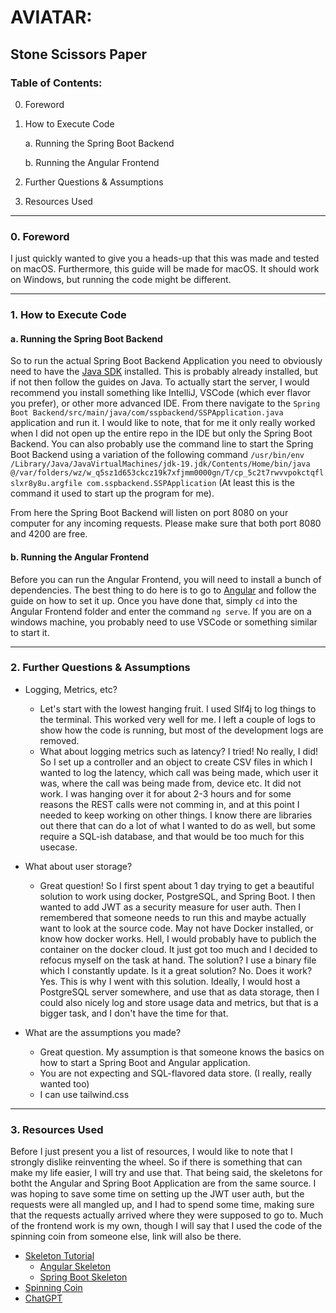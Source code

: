 
# AVIATAR:

## Stone Scissors Paper

### Table of Contents:

0. Foreword

1. How to Execute Code

    a. Running the Spring Boot Backend

    b. Running the Angular Frontend

2. Further Questions & Assumptions

3. Resources Used
---

### 0. Foreword

I just quickly wanted to give you a heads-up that this was made and tested on macOS. Furthermore, this guide will be made for macOS. It should work on Windows, but running the code might be different.


---

### 1. How to Execute Code

#### a. Running the Spring Boot Backend

So to run the actual Spring Boot Backend Application you need to obviously need to have the [Java SDK](https://www.oracle.com/java/technologies/downloads/) installed. This is probably already installed, but if not then follow the guides on Java. To actually start the server, I would recommend you install something like IntelliJ, VSCode (which ever flavor you prefer), or other more advanced IDE. From there navigate to the ```Spring Boot Backend/src/main/java/com/sspbackend/SSPApplication.java``` application and run it. I would like to note, that for me it only really worked when I did not open up the entire repo in the IDE but only the Spring Boot Backend. You can also probably use the command line to start the Spring Boot Backend using a variation of the following command ```/usr/bin/env /Library/Java/JavaVirtualMachines/jdk-19.jdk/Contents/Home/bin/java @/var/folders/wz/w_q5sz1d653ckcz19k7xfjmm0000gn/T/cp_5c2t7rwvvpokctqflslxr8y8u.argfile com.sspbackend.SSPApplication``` (At least this is the command it used to start up the program for me). 

From here the Spring Boot Backend will listen on port 8080 on your computer for any incoming requests. Please make sure that both port 8080 and 4200 are free.

#### b. Running the Angular Frontend

Before you can run the Angular Frontend, you will need to install a bunch of dependencies. The best thing to do here is to go to [Angular](https://angular.io/guide/setup-local) and follow the guide on how to set it up. Once you have done that, simply ```cd``` into the Angular Frontend folder and enter the command ```ng serve```. If you are on a windows machine, you probably need to use VSCode or something similar to start it.

---

### 2. Further Questions & Assumptions

 - Logging, Metrics, etc?
	 - Let's start with the lowest hanging fruit. I used Slf4j to log things to the terminal. This worked very well for me. I left a couple of logs to show how the code is running, but most of the development logs are removed. 
     - What about logging metrics such as latency? I tried! No really, I did! So I set up a controller and an object to create CSV files in which I wanted to log the latency, which call was being made, which user it was, where the call was being made from, device etc. It did not work. I was hanging over it for about 2-3 hours and for some reasons the REST calls were not comming in, and at this point I needed to keep working on other things. I know there are libraries out there that can do a lot of what I wanted to do as well, but some require a SQL-ish database, and that would be too much for this usecase.
	 
 - What about user storage?
    - Great question! So I first spent about 1 day trying to get a beautiful solution to work using docker, PostgreSQL, and Spring Boot. I then wanted to
    add JWT as a security measure for user auth. Then I remembered that someone needs to run this and maybe actually want to look at the source code. May not have Docker installed, or know how docker works. Hell, I would probably have to publich the container on the docker cloud. It just got too much and I decided to refocus myself on the task at hand. The solution? I use a binary file which I constantly update. Is it a great solution? No. Does it work? Yes. This is why I went with this solution. Ideally, I would host a PostgreSQL server somewhere, and use that as data storage, then I could also nicely log and store usage data and metrics, but that is a bigger task, and I don't have the time for that.
	 
 - What are the assumptions you made?
	 - Great question. My assumption is that someone knows the basics on how to start a Spring Boot and Angular application. 
     - You are not expecting and SQL-flavored data store. (I really, really wanted too)
     - I can use tailwind.css
---

### 3. Resources Used

Before I just present you a list of resources, I would like to note that I strongly dislike reinventing the wheel. So if there is something that can make my life easier, I will try and use that. That being said, the skeletons for botht the Angular and Spring Boot Application are from the same source. I was hoping to save some time on setting up the JWT user auth, but the requests were all mangled up, and I had to spend some time, making sure that the requests actually arrived where they were supposed to go to. Much of the frontend work is my own, though I will say that I used the code of the spinning coin from someone else, link will also be there. 

- [Skeleton Tutorial](https://www.javainuse.com/spring/ang7-jwt)
    - [Angular Skeleton](https://github.com/JavaInUse/angular7-jwt)
    - [Spring Boot Skeleton](https://www.javainuse.com/zip/spring/boot/ang-spring-boot-jwt.rar)
- [Spinning Coin](https://codepen.io/augustinhiebel/pen/vYZQbGV)
- [ChatGPT](chat.openai.com)